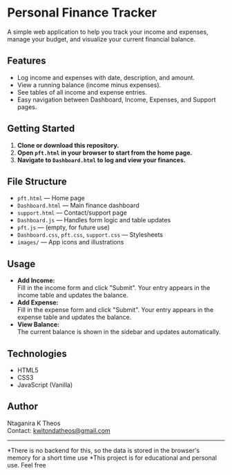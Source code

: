 # Personal Finance Tracker

A simple web application to help you track your income and expenses, manage your budget, and visualize your current financial balance.

## Features

- Log income and expenses with date, description, and amount.
- View a running balance (income minus expenses).
- See tables of all income and expense entries.
- Easy navigation between Dashboard, Income, Expenses, and Support pages.

## Getting Started

1. **Clone or download this repository.**
2. **Open `pft.html` in your browser to start from the home page.**
3. **Navigate to `Dashboard.html` to log and view your finances.**

## File Structure

- `pft.html` — Home page
- `Dashboard.html` — Main finance dashboard
- `support.html` — Contact/support page
- `Dashboard.js` — Handles form logic and table updates
- `pft.js` — (empty, for future use)
- `Dashboard.css`, `pft.css`, `support.css` — Stylesheets
- `images/` — App icons and illustrations

## Usage

- **Add Income:**  
  Fill in the income form and click "Submit". Your entry appears in the income table and updates the balance.
- **Add Expense:**  
  Fill in the expense form and click "Submit". Your entry appears in the expense table and updates the balance.
- **View Balance:**  
  The current balance is shown in the sidebar and updates automatically.

## Technologies

- HTML5
- CSS3
- JavaScript (Vanilla)

## Author

Ntaganira K Theos  
Contact: [kwitondatheos@gmail.com](mailto:kwitondatheos@gmail.com)

---
*There is no backend for this, so the data is stored in the browser's memory for a short time use 
*This project is for educational and personal use. Feel free
